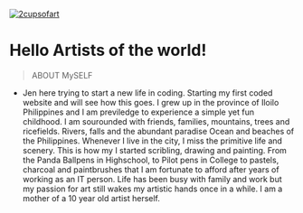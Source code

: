 <a href="http://2cupsofart.com"><img src="https://avatars1.githubusercontent.com/u/4284691?v=3&s=200" title="2cupsofart" alt="2cupsofart"></a>
<a href="https://cdn.shopify.com/s/files/1/0017/7461/6627/products/diamond-painting-coffee-cup-diamond-art-club-3806675140659_a2c5d277-a415-49b2-9b2c-38038e2b8a1a_1024x1024.jpg?v=1556976559" title="Coffee" alt="2cupsofart"></a>

# Hello Artists of the world!

> ABOUT MySELF

- Jen here trying to start a new life in coding. Starting my first coded website and will see how this goes. 
I grew up in the province of Iloilo Philippines and I am previledge to experience a simple yet fun childhood. I am sourounded with friends, families, mountains, trees and ricefields. Rivers, falls and the abundant paradise Ocean and beaches of the Philippines. Whenever I live in the city, I miss the primitive life and scenery. This is how my I started scribling, drawing and painting. From the Panda Ballpens in Highschool, to Pilot pens in College to pastels, charcoal and paintbrushes that I am fortunate to afford after years of working as an IT person. Life has been busy with family and work but my passion for art still wakes my artistic hands once in a while. I am a mother of a 10 year old artist herself. 


